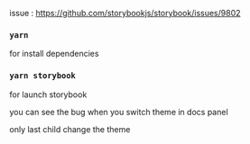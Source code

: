 issue : https://github.com/storybookjs/storybook/issues/9802
### `yarn`
for install dependencies

### `yarn storybook`
for launch storybook

you can see the bug when you switch theme in docs panel

only last child change the theme
